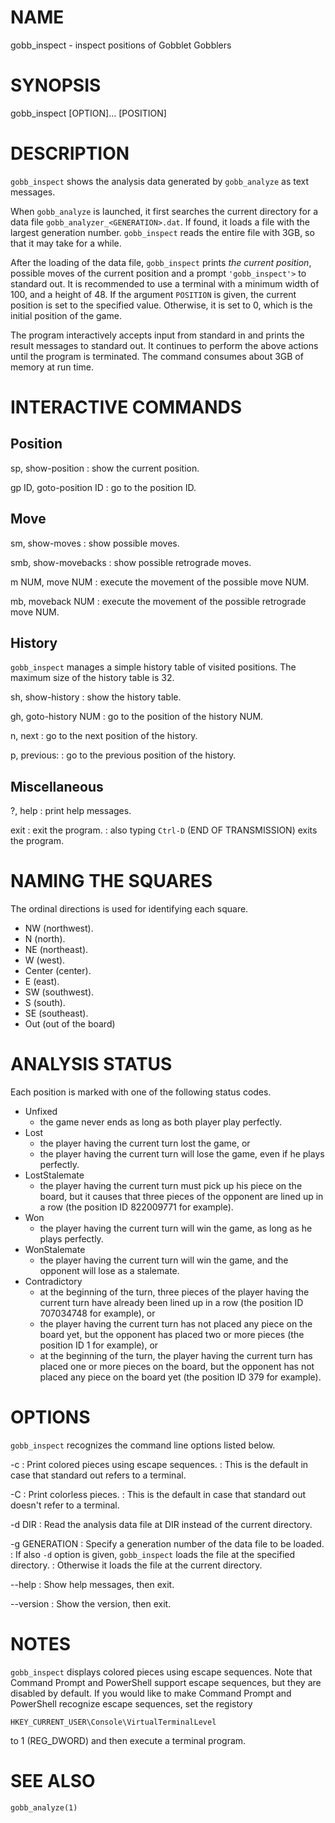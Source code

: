 # NAME

gobb_inspect - inspect positions of Gobblet Gobblers

# SYNOPSIS

gobb_inspect [OPTION]... [POSITION]

# DESCRIPTION

`gobb_inspect` shows the analysis data generated by `gobb_analyze` as text messages.

When `gobb_analyze` is launched, it first searches the current directory for a data file
`gobb_analyzer_<GENERATION>.dat`.
If found, it loads a file with the largest generation number.
`gobb_inspect` reads the entire file with 3GB, so that it may take for a while.

After the loading of the data file, `gobb_inspect` prints _the current position_, possible moves of
the current position and a prompt `'gobb_inspect'>` to standard out.
It is recommended to use a terminal with a minimum width of 100, and a height of 48.
If the argument `POSITION` is given, the current position is set to the specified value.
Otherwise, it is set to 0, which is the initial position of the game.

The program interactively accepts input from standard in and prints the result messages to standard out.
It continues to perform the above actions until the program is terminated.
The command consumes about 3GB of memory at run time.

# INTERACTIVE COMMANDS

## Position

sp, show-position
: show the current position.

gp ID, goto-position ID
: go to the position ID.

## Move

sm, show-moves
: show possible moves.

smb, show-movebacks
: show possible retrograde moves.

m NUM, move NUM
: execute the movement of the possible move NUM.

mb, moveback NUM
: execute the movement of the possible retrograde move NUM.

## History

`gobb_inspect` manages a simple history table of visited positions.
The maximum size of the history table is 32.

sh, show-history
: show the history table.

gh, goto-history NUM
: go to the position of the history NUM.

n, next
: go to the next position of the history.

p, previous:
: go to the previous position of the history.

## Miscellaneous

?, help
: print help messages.

exit
: exit the program.
: also typing `Ctrl-D` (END OF TRANSMISSION) exits the program.

# NAMING THE SQUARES

The ordinal directions is used for identifying each square.

* NW (northwest).
* N (north).
* NE (northeast).
* W (west).
* Center (center).
* E (east).
* SW (southwest).
* S (south).
* SE (southeast).
* Out (out of the board)

# ANALYSIS STATUS

Each position is marked with one of the following status codes.

* Unfixed
  - the game never ends as long as both player play perfectly.
* Lost
  - the player having the current turn lost the game, or
  - the player having the current turn will lose the game, even if he plays perfectly.
* LostStalemate
  - the player having the current turn must pick up his piece on the board, but it causes that three pieces
    of the opponent are lined up in a row (the position ID 822009771 for example).
* Won
  - the player having the current turn will win the game, as long as he plays perfectly.
* WonStalemate
  - the player having the current turn will win the game, and the opponent will lose as a stalemate.
* Contradictory
  - at the beginning of the turn, three pieces of the player having the current turn have already been lined up
    in a row (the position ID 707034748 for example), or
  - the player having the current turn has not placed any piece on the board yet, but the opponent has placed
    two or more pieces (the position ID 1 for example), or
  - at the beginning of the turn, the player having the current turn has placed one or more pieces on the board,
    but the opponent has not placed any piece on the board yet (the position ID 379 for example).

# OPTIONS

`gobb_inspect` recognizes the command line options listed below.

-c
: Print colored pieces using escape sequences.
: This is the default in case that standard out refers to a terminal.

-C
: Print colorless pieces.
: This is the default in case that standard out doesn't refer to a terminal.

-d DIR
: Read the analysis data file at DIR instead of the current directory.

-g GENERATION
: Specify a generation number of the data file to be loaded.
: If also `-d` option is given, `gobb_inspect` loads the file at the specified directory.
: Otherwise it loads the file at the current directory.

--help
: Show help messages, then exit.

--version
: Show the version, then exit.

# NOTES

`gobb_inspect` displays colored pieces using escape sequences.
Note that Command Prompt and PowerShell support escape sequences, but they are disabled by default.
If you would like to make Command Prompt and PowerShell recognize escape sequences, set the registory

    HKEY_CURRENT_USER\Console\VirtualTerminalLevel

to 1 (REG_DWORD) and then execute a terminal program.

# SEE ALSO

`gobb_analyze(1)`
